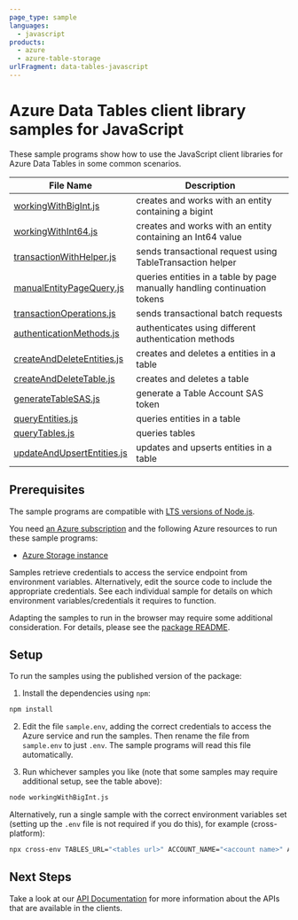 ```yaml
---
page_type: sample
languages:
  - javascript
products:
  - azure
  - azure-table-storage
urlFragment: data-tables-javascript
---
```


# Azure Data Tables client library samples for JavaScript

These sample programs show how to use the JavaScript client libraries for Azure Data Tables in some common scenarios.

| **File Name**                                         | **Description**                                                           |
| ----------------------------------------------------- | ------------------------------------------------------------------------- |
| [workingWithBigInt.js][workingwithbigint]             | creates and works with an entity containing a bigint                      |
| [workingWithInt64.js][workingwithint64]               | creates and works with an entity containing an Int64 value                |
| [transactionWithHelper.js][transactionwithhelper]     | sends transactional request using TableTransaction helper                 |
| [manualEntityPageQuery.js][manualentitypagequery]     | queries entities in a table by page manually handling continuation tokens |
| [transactionOperations.js][transactionoperations]     | sends transactional batch requests                                        |
| [authenticationMethods.js][authenticationmethods]     | authenticates using different authentication methods                      |
| [createAndDeleteEntities.js][createanddeleteentities] | creates and deletes a entities in a table                                 |
| [createAndDeleteTable.js][createanddeletetable]       | creates and deletes a table                                               |
| [generateTableSAS.js][generatetablesas]               | generate a Table Account SAS token                                        |
| [queryEntities.js][queryentities]                     | queries entities in a table                                               |
| [queryTables.js][querytables]                         | queries tables                                                            |
| [updateAndUpsertEntities.js][updateandupsertentities] | updates and upserts entities in a table                                   |

## Prerequisites

The sample programs are compatible with [LTS versions of Node.js](https://nodejs.org/about/releases/).

You need [an Azure subscription][freesub] and the following Azure resources to run these sample programs:

- [Azure Storage instance][createinstance_azurestorageinstance]

Samples retrieve credentials to access the service endpoint from environment variables. Alternatively, edit the source code to include the appropriate credentials. See each individual sample for details on which environment variables/credentials it requires to function.

Adapting the samples to run in the browser may require some additional consideration. For details, please see the [package README][package].

## Setup

To run the samples using the published version of the package:

1. Install the dependencies using `npm`:

```bash
npm install
```

2. Edit the file `sample.env`, adding the correct credentials to access the Azure service and run the samples. Then rename the file from `sample.env` to just `.env`. The sample programs will read this file automatically.

3. Run whichever samples you like (note that some samples may require additional setup, see the table above):

```bash
node workingWithBigInt.js
```

Alternatively, run a single sample with the correct environment variables set (setting up the `.env` file is not required if you do this), for example (cross-platform):

```bash
npx cross-env TABLES_URL="<tables url>" ACCOUNT_NAME="<account name>" ACCOUNT_KEY="<account key>" node workingWithBigInt.js
```

## Next Steps

Take a look at our [API Documentation][apiref] for more information about the APIs that are available in the clients.

[workingwithbigint]: https://github.com/Azure/azure-sdk-for-js/blob/main/sdk/tables/data-tables/samples/v12/javascript/workingWithBigInt.js
[workingwithint64]: https://github.com/Azure/azure-sdk-for-js/blob/main/sdk/tables/data-tables/samples/v12/javascript/workingWithInt64.js
[transactionwithhelper]: https://github.com/Azure/azure-sdk-for-js/blob/main/sdk/tables/data-tables/samples/v12/javascript/transactionWithHelper.js
[manualentitypagequery]: https://github.com/Azure/azure-sdk-for-js/blob/main/sdk/tables/data-tables/samples/v12/javascript/manualEntityPageQuery.js
[transactionoperations]: https://github.com/Azure/azure-sdk-for-js/blob/main/sdk/tables/data-tables/samples/v12/javascript/transactionOperations.js
[authenticationmethods]: https://github.com/Azure/azure-sdk-for-js/blob/main/sdk/tables/data-tables/samples/v12/javascript/authenticationMethods.js
[createanddeleteentities]: https://github.com/Azure/azure-sdk-for-js/blob/main/sdk/tables/data-tables/samples/v12/javascript/createAndDeleteEntities.js
[createanddeletetable]: https://github.com/Azure/azure-sdk-for-js/blob/main/sdk/tables/data-tables/samples/v12/javascript/createAndDeleteTable.js
[generatetablesas]: https://github.com/Azure/azure-sdk-for-js/blob/main/sdk/tables/data-tables/samples/v12/javascript/generateTableSAS.js
[queryentities]: https://github.com/Azure/azure-sdk-for-js/blob/main/sdk/tables/data-tables/samples/v12/javascript/queryEntities.js
[querytables]: https://github.com/Azure/azure-sdk-for-js/blob/main/sdk/tables/data-tables/samples/v12/javascript/queryTables.js
[updateandupsertentities]: https://github.com/Azure/azure-sdk-for-js/blob/main/sdk/tables/data-tables/samples/v12/javascript/updateAndUpsertEntities.js
[apiref]: https://docs.microsoft.com/javascript/api/@azure/data-tables
[freesub]: https://azure.microsoft.com/free/
[createinstance_azurestorageinstance]: https://docs.microsoft.com/azure/storage/tables/table-storage-quickstart-portal
[package]: https://github.com/Azure/azure-sdk-for-js/tree/main/sdk/tables/data-tables/README.md
